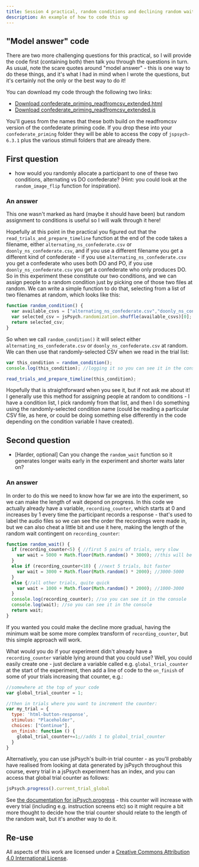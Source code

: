 ```yaml
---
title: Session 4 practical, random conditions and declining random waits
description: An example of how to code this up
---
```


## "Model answer" code

There are two more challenging questions for this practical, so I will provide the code first (containing both) then talk you through the questions in turn. As usual, note the scare quotes around "model answer" - this is one way to do these things, and it's what I had in mind when I wrote the questions, but it's certainly not the only or the best way to do it!

You can download my code through the following two links:
- <a href="code/confederate_priming_extended/confederate_priming_readfromcsv_extended.html" download> Download confederate_priming_readfromcsv_extended.html</a>
- <a href="code/confederate_priming_extended/confederate_priming_readfromcsv_extended.js" download> Download confederate_priming_readfromcsv_extended.js</a>

You'll guess from the names that these both build on the readfromcsv version of the confederate priming code. If you drop these into your `confederate_priming` folder they will be able to access the copy of `jspsych-6.3.1` plus the various stimuli folders that are already there.

## First question
- how would you randomly allocate a participant to one of these two conditions, alternating vs DO confederate? (Hint: you could look at the `random_image_flip` function for inspiration).

### An answer

This one wasn't marked as hard (maybe it should have been) but random assignment to conditions is useful so I will walk through it here!

Hopefully at this point in the practical you figured out that the `read_trials_and_prepare_timeline` function at the end of the code takes a filename, either `alternating_ns_confederate.csv` or `doonly_ns_confederate.csv`, and if you use a different filename you get a different kind of confederate - if you use `alternating_ns_confederate.csv` you get a confederate who uses both DO and PO, if you use `doonly_ns_confederate.csv` you get a confederate who only produces DO. So in this experiment these constitute our two conditions, and we can assign people to a random condition just by picking one of those two files at random. We can write a simple function to do that, selecting from a list of two filenames at random, which looks like this:

```js
function random_condition() {
  var available_csvs = ["alternating_ns_confederate.csv","doonly_ns_confederate.csv"];
  var selected_csv = jsPsych.randomization.shuffle(available_csvs)[0];
  return selected_csv;
}
```

So when we call `random_condition()` it will select either `alternating_ns_confederate.csv` or `doonly_ns_confederate.csv` at random. We can then use that randomly-selected CSV when we read in the trial list:

```js
var this_condition = random_condition();
console.log(this_condition); //logging it so you can see it in the console

read_trials_and_prepare_timeline(this_condition);
```

Hopefully that is straightforward when you see it, but if not ask me about it! I generally use this method for assigning people at random to conditions - I have a condition list, I pick randomly from that list, and then I do something using the randomly-selected condition name (could be reading a particular CSV file, as here, or could be doing something else differently in the code depending on the condition variable I have created).

## Second question
- [Harder, optional] Can you change the `random_wait` function so it generates longer waits early in the experiment and shorter waits later on? 

### An answer

In order to do this we need to know how far we are into the experiment, so we can make 
the length of wait depend on progress. In this code we actually already have a variable, 
`recording_counter`, which starts at 0 and increases by 1 every time the participant 
records a response - that's used to label the audio files so we can see the order the 
recordings were made in, but we can also cheat a little bit and use it here, making the 
length of the random wait contingent on `recording_counter`:

```js
function random_wait() {
  if (recording_counter<5) { //first 5 pairs of trials, very slow
    var wait = 5000 + Math.floor(Math.random() * 3000); //this will be a number between 5000 and 8000
  }
  else if (recording_counter<10) { //next 5 trials, bit faster
    var wait = 3000 + Math.floor(Math.random() * 2000); //3000-5000
  } 
  else {//all other trials, quite quick
    var wait = 1000 + Math.floor(Math.random() * 2000); //1000-3000
  }
  console.log(recording_counter); //so you can see it in the console
  console.log(wait); //so you can see it in the console
  return wait;
}
```

If you wanted you could make the decline more gradual, having the minimum wait be some more complex transform of `recording_counter`, but this simple approach will work.

What would you do if your experiment didn't already have a `recording_counter` variable lying around that you could use? Well, you could easily create one - just declare a variable called e.g. `global_trial_counter` at the start of the experiment, then add a line of code to the `on_finish` of some of your trials increasing that counter, e.g.:

```js
//somewhere at the top of your code
var global_trial_counter = 1;

//then in trials where you want to increment the counter:
var my_trial = {
  type: 'html-button-response',
  stimulus: "Placeholder",
  choices: ["Continue"],
  on_finish: function () {
    global_trial_counter+=1;//adds 1 to global_trial_counter 
  }
}
```

Alternatively, you can use jsPsych's built-in trial counter - as you'll probably have realised from looking at data generated by jsPsych throughout this course, every trial in a jsPsych experiment has an index, and you can access that global trial counter as follows:
```js
jsPsych.progress().current_trial_global
```

See [the documentation for jsPsych.progress](https://www.jspsych.org/6.3/core_library/jspsych-core/#jspsychprogress) - this counter will increase with every trial (including e.g. instruction screens etc) so it might require a bit more thought to decide how the trial counter should relate to the length of the random wait, but it's another way to do it.



## Re-use

All aspects of this work are licensed under a [Creative Commons Attribution 4.0 International License](http://creativecommons.org/licenses/by/4.0/).
